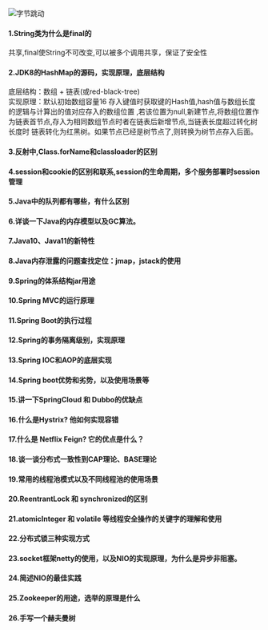 ![字节跳动](https://github.com/woshitangxiao/myNote/blob/master/img/zjtd.jpg)
#### 1.String类为什么是final的  

共享,final使String不可改变,可以被多个调用共享，保证了安全性
#### 2.JDK8的HashMap的源码，实现原理，底层结构

底层结构：数组 + 链表(或red-black-tree)  
实现原理：默认初始数组容量16 存入键值时获取键的Hash值,hash值与数组长度的逻辑与计算出的值对应存入的数组位置
,若该位置为null,新建节点,将数组位置作为链表首节点,存入为相同数组节点时者在链表后新增节点,当链表长度超过转化树长度时
链表转化为红黑树。如果节点已经是树节点了,则转换为树节点存入后面。
#### 3.反射中,Class.forName和classloader的区别
#### 4.session和cookie的区别和联系,session的生命周期，多个服务部署时session管理
#### 5.Java中的队列都有哪些，有什么区别
#### 6.详谈一下Java的内存模型以及GC算法。
#### 7.Java10、Java11的新特性
#### 8.Java内存泄露的问题查找定位：jmap，jstack的使用
#### 9.Spring的体系结构jar用途
#### 10.Spring MVC的运行原理
#### 11.Spring Boot的执行过程
#### 12.Spring的事务隔离级别，实现原理
#### 13.Spring IOC和AOP的底层实现
#### 14.Spring boot优势和劣势，以及使用场景等
#### 15.讲一下SpringCloud 和 Dubbo的优缺点
#### 16.什么是Hystrix? 他如何实现容错
#### 17.什么是 Netflix Feign? 它的优点是什么？
#### 18.谈一谈分布式一致性到CAP理论、BASE理论
#### 19.常用的线程池模式以及不同线程池的使用场景
#### 20.ReentrantLock 和 synchronized的区别
#### 21.atomicInteger 和 volatile 等线程安全操作的关键字的理解和使用
#### 22.分布式锁三种实现方式
#### 23.socket框架netty的使用，以及NIO的实现原理，为什么是异步非阻塞。
#### 24.简述NIO的最佳实践
#### 25.Zookeeper的用途，选举的原理是什么
#### 26.手写一个赫夫曼树

